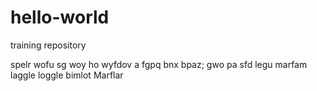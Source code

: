 # hello-world
training repository

spelr wofu sg woy ho wyfdov a fgpq bnx bpaz; gwo pa sfd
legu marfam laggle loggle bimlot
Marflar
